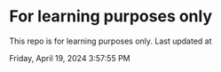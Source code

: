 # For learning purposes only
This repo is for learning purposes only.
Last updated at

Friday, April 19, 2024 3:57:55 PM

